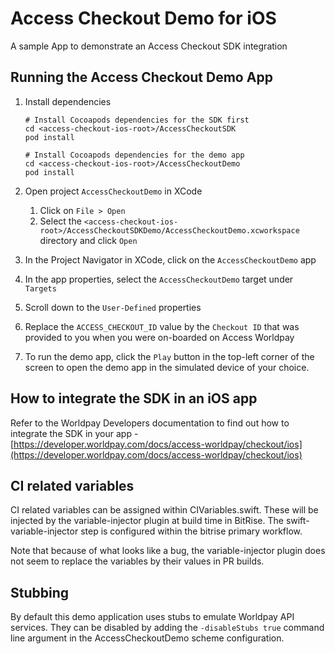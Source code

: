 # Access Checkout Demo for iOS

A sample App to demonstrate an Access Checkout SDK integration

## Running the Access Checkout Demo App

1. Install dependencies
    ```
    # Install Cocoapods dependencies for the SDK first
    cd <access-checkout-ios-root>/AccessCheckoutSDK
    pod install
    
    # Install Cocoapods dependencies for the demo app
    cd <access-checkout-ios-root>/AccessCheckoutDemo
    pod install
    ```
2. Open project `AccessCheckoutDemo` in XCode
    1. Click on `File > Open`
    2. Select the `<access-checkout-ios-root>/AccessCheckoutSDKDemo/AccessCheckoutDemo.xcworkspace` directory and click `Open`

3. In the Project Navigator in XCode, click on the `AccessCheckoutDemo` app
4. In the app properties, select the `AccessCheckoutDemo` target under `Targets`
5. Scroll down to the `User-Defined` properties
6. Replace the `ACCESS_CHECKOUT_ID` value by the `Checkout ID` that was provided to you when you were on-boarded on Access Worldpay
7. To run the demo app, click the `Play` button in the top-left corner of the screen to open the demo app in the simulated device of your choice.

## How to integrate the SDK in an iOS app

Refer to the Worldpay Developers documentation to find out how to integrate the SDK in your app - [https://developer.worldpay.com/docs/access-worldpay/checkout/ios](https://developer.worldpay.com/docs/access-worldpay/checkout/ios)

## CI related variables

CI related variables can be assigned within CIVariables.swift. These will be injected by the variable-injector plugin at build time in BitRise.
The swift-variable-injector step is configured within the bitrise primary workflow.

Note that because of what looks like a bug, the variable-injector plugin does not seem to replace the variables by their values in PR builds.

## Stubbing

By default this demo application uses stubs to emulate Worldpay API services. 
They can be disabled by adding the `-disableStubs true` command line argument in the AccessCheckoutDemo scheme configuration.
